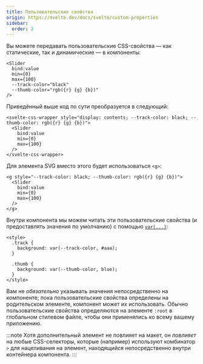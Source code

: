 ```yaml
---
title: Пользовательские свойства
origin: https://svelte.dev/docs/svelte/custom-properties
sidebar:
  order: 2
---
```


Вы можете передавать пользовательские CSS-свойства — как статические, так и динамические — в компоненты:

```svelte
<Slider
  bind:value
  min={0}
  max={100}
  --track-color="black"
  --thumb-color="rgb({r} {g} {b})"
/>
```

Приведённый выше код по сути преобразуется в следующий:

```svelte
<svelte-css-wrapper style="display: contents; --track-color: black; --thumb-color: rgb({r} {g} {b})">
  <Slider
    bind:value
    min={0}
    max={100}
  />
</svelte-css-wrapper>
```

Для элемента SVG вместо этого будет использоваться `<g>`:

```svelte
<g style="--track-color: black; --thumb-color: rgb({r} {g} {b})">
  <Slider
    bind:value
    min={0}
    max={100}
  />
</g>
```

Внутри компонента мы можем читать эти пользовательские свойства (и предоставлять значения по умолчанию) с помощью [`var(...)`](https://developer.mozilla.org/ru/docs/Web/CSS/Using_CSS_custom_properties):

```svelte
<style>
  .track {
    background: var(--track-color, #aaa);
  }

  .thumb {
    background: var(--thumb-color, blue);
  }
</style>
```

Вам не _обязательно_ указывать значения непосредственно на компоненте; пока пользовательские свойства определены на родительском элементе, компонент может их использовать. Обычно пользовательские свойства определяются на элементе `:root` в глобальном стилевом файле, чтобы они применялись ко всему вашему приложению.

:::note
Хотя дополнительный элемент не повлияет на макет, он _повлияет_ на любые CSS-селекторы, которые (например) используют комбинатор `>` для нацеливания на элемент, находящийся непосредственно внутри контейнера компонента.
:::

